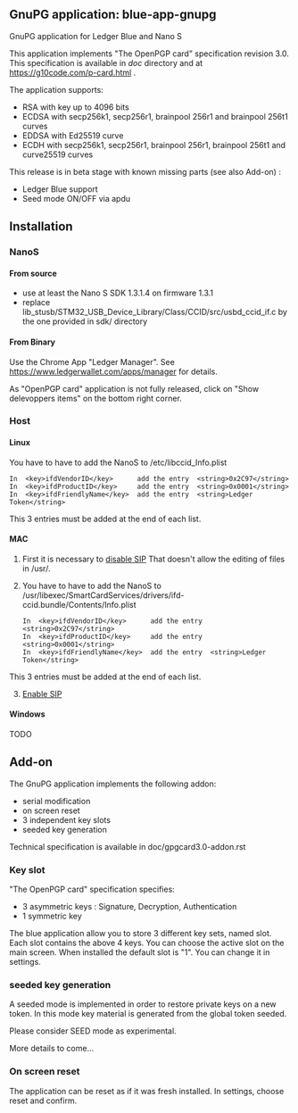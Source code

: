 ## GnuPG application: blue-app-gnupg

GnuPG application for Ledger Blue and Nano S

This application implements "The OpenPGP card" specification revision 3.0. This specification is available in *doc* directory and at https://g10code.com/p-card.html .

The application supports:
  - RSA with key up to 4096 bits 
  - ECDSA with secp256k1, secp256r1, brainpool 256r1 and brainpool 256t1 curves
  - EDDSA with Ed25519 curve 
  - ECDH with  secp256k1, secp256r1, brainpool 256r1, brainpool 256t1 and curve25519 curves


This release is in beta stage with known missing parts (see also Add-on) :

   * Ledger Blue support
   * Seed mode ON/OFF via apdu


## Installation

### NanoS

#### From source

  - use at least the Nano S SDK 1.3.1.4 on firmware 1.3.1
  - replace lib_stusb/STM32_USB_Device_Library/Class/CCID/src/usbd_ccid_if.c by the one provided in sdk/ directory

#### From Binary

Use the Chrome App "Ledger Manager". See https://www.ledgerwallet.com/apps/manager for details.

As "OpenPGP card" application is not fully released, click on "Show delevoppers items" on the bottom right corner. 

### Host

#### Linux

You have to have to add the NanoS to /etc/libccid_Info.plist

    In  <key>ifdVendorID</key>      add the entry  <string>0x2C97</string>
    In  <key>ifdProductID</key>     add the entry  <string>0x0001</string>
    In  <key>ifdFriendlyName</key>  add the entry  <string>Ledger Token</string>
  
This 3 entries must be added at the end of each list.

#### MAC

1. First it is necessary to [disable SIP](https://developer.apple.com/library/mac/documentation/Security/Conceptual/System_Integrity_Protection_Guide/ConfiguringSystemIntegrityProtection/ConfiguringSystemIntegrityProtection.html) That doesn't allow the editing of files in /usr/.

2. You have to have to add the NanoS to /usr/libexec/SmartCardServices/drivers/ifd-ccid.bundle/Contents/Info.plist


       In  <key>ifdVendorID</key>      add the entry  <string>0x2C97</string>
       In  <key>ifdProductID</key>     add the entry  <string>0x0001</string>
       In  <key>ifdFriendlyName</key>  add the entry  <string>Ledger Token</string>
  
This 3 entries must be added at the end of each list.

3. [Enable SIP](https://developer.apple.com/library/content/documentation/Security/Conceptual/System_Integrity_Protection_Guide/ConfiguringSystemIntegrityProtection/ConfiguringSystemIntegrityProtection.html)

#### Windows

TODO


## Add-on

The GnuPG application implements the following addon:
  - serial modification
  - on screen reset
  - 3 independent key slots
  - seeded key generation

Technical specification is available in doc/gpgcard3.0-addon.rst

   
### Key slot

"The OpenPGP card" specification specifies:
  - 3 asymmetric keys : Signature, Decryption, Authentication
  - 1 symmetric key

The blue application allow you to store 3 different key sets, named slot. Each slot contains the above 4 keys.
You can choose the active slot on the main screen.
When installed the default slot is "1". You can change it in settings.

   
### seeded key generation

A seeded mode is implemented in order to restore private keys on a new token.
In this mode key material is generated from the global token seeded.

Please consider SEED mode as experimental.

More details to come... 

### On screen reset

The application can be reset as if it was fresh installed. In settings, choose reset and confirm.

